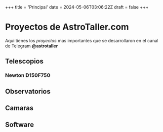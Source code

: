 +++
title = 'Principal'
date = 2024-05-06T03:06:22Z
draft = false
+++

# Proyectos de AstroTaller.com

Aqui tienes los *proyectos* mas importantes que se desarrollaron en el canal de Telegram **@astrotaller**

## Telescopios

### Newton D150F750

## Observatorios

## Camaras

## Software
